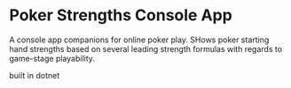 # Poker Strengths Console App

A console app companions for online poker play.  SHows poker starting hand strengths based on several leading strength formulas with regards to game-stage playability.

built in dotnet